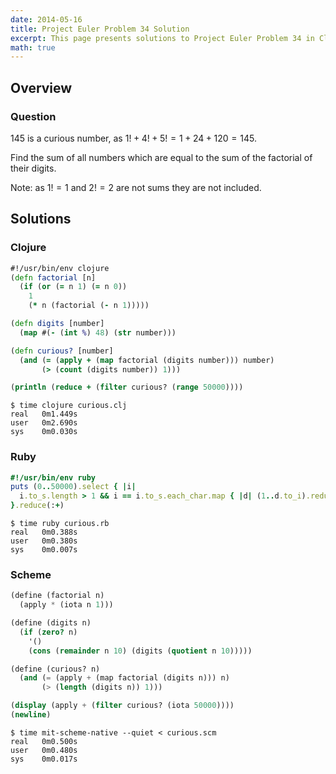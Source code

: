 ```yaml
---
date: 2014-05-16
title: Project Euler Problem 34 Solution
excerpt: This page presents solutions to Project Euler Problem 34 in Clojure, Ruby and Scheme.
math: true
---
```



## Overview


### Question

145 is a curious number, as $1! + 4! + 5! = 1 + 24 + 120 = 145$.

Find the sum of all numbers which are equal to the sum of the factorial of their digits.

Note: as $1! = 1$ and $2! = 2$ are not sums they are not included.






## Solutions

### Clojure

```clojure
#!/usr/bin/env clojure
(defn factorial [n]
  (if (or (= n 1) (= n 0)) 
    1 
    (* n (factorial (- n 1)))))

(defn digits [number]
  (map #(- (int %) 48) (str number))) 

(defn curious? [number]
  (and (= (apply + (map factorial (digits number))) number)
       (> (count (digits number)) 1)))

(println (reduce + (filter curious? (range 50000))))
```


```
$ time clojure curious.clj
real   0m1.449s
user   0m2.690s
sys    0m0.030s
```



### Ruby

```ruby
#!/usr/bin/env ruby
puts (0..50000).select { |i|
  i.to_s.length > 1 && i == i.to_s.each_char.map { |d| (1..d.to_i).reduce(1, :*) }.reduce(:+)
}.reduce(:+)
```


```
$ time ruby curious.rb
real   0m0.388s
user   0m0.380s
sys    0m0.007s
```



### Scheme

```scheme
(define (factorial n)
  (apply * (iota n 1)))

(define (digits n)
  (if (zero? n)
    '()
    (cons (remainder n 10) (digits (quotient n 10)))))

(define (curious? n)
  (and (= (apply + (map factorial (digits n))) n)
       (> (length (digits n)) 1)))

(display (apply + (filter curious? (iota 50000))))
(newline)
```


```
$ time mit-scheme-native --quiet < curious.scm
real   0m0.500s
user   0m0.480s
sys    0m0.017s
```


